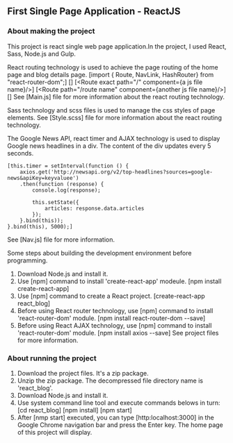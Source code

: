 
## First Single Page Application - ReactJS


### About making the project


This project is react single web page application.In the project, I used React, Sass, Node.js and Gulp.<br />

React routing technology is used to achieve the page routing of the home page and blog details page.
	[import {  Route,  NavLink,  HashRouter} from "react-router-dom";]
	[<HashRouter>]
		[<Route exact path="/" component={a js file name}/>]
		[<Route path="/route name" component={another js file name}/>]
	[</HashRouter>]
See [Main.js] file for more information about the react routing technology.

Sass technology and scss files is used to manage the css styles of page elements.
See [Style.scss] file for more information about the react routing technology.

The Google News API, react timer and AJAX technology is used to display Google news headlines in a div. The content of the div updates every 5 seconds.

	[this.timer = setInterval(function () {
		axios.get('http://newsapi.org/v2/top-headlines?sources=google-news&apiKey=keyvaluee')
		.then(function (response) {
			console.log(response);
			
			this.setState({
				articles: response.data.articles
			});
		}.bind(this));
	}.bind(this), 5000);]
See [Nav.js] file for more information.

Some steps about building the development environment before programming.
1. Download Node.js and install it.
2. Use [npm] command to install 'create-react-app' modeule.
	[npm install create-react-app]
3. Use [npm] command to create a React project.
	[create-react-app react_blog]
4. Before using React router technology, use [npm] command to install 'react-router-dom' module.
	[npm install react-router-dom --save]
5. Before using React AJAX technology, use [npm] command to install 'react-router-dom' module.
	[npm install axios --save]
See project files for more information.

### About running the project
1. Download the project files. It's a zip package.
2. Unzip the zip package. The decompressed file directory name is 'react_blog'.
3. Download Node.js and install it.
4. Use system command line tool and execute commands belows in turn:
	[cd react_blog]
	[npm install]
	[npm start]
5. After [nmp start] executed, you can type [http:localhost:3000] in the Google Chrome navigation bar and press the Enter key.
   The home page of this project will display.

